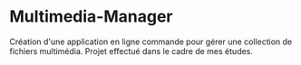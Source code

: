 # Multimedia-Manager
Création d'une application en ligne commande pour gérer une collection de fichiers multimédia. Projet effectué dans le cadre de mes études.
